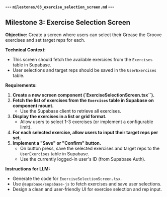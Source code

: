 **--- `milestones/03_exercise_selection_screen.md` ---**

## Milestone 3: Exercise Selection Screen

**Objective:**  Create a screen where users can select their Grease the Groove exercises and set target reps for each.

**Technical Context:**

* This screen should fetch the available exercises from the `Exercises` table in Supabase.
* User selections and target reps should be saved in the `UserExercises` table.

**Requirements:**

1. **Create a new screen component (`ExerciseSelectionScreen.tsx``).**
2. **Fetch the list of exercises from the `Exercises` table in Supabase on component mount.**
   * Use the Supabase client to retrieve all exercises.
3. **Display the exercises in a list or grid format.**
   * Allow users to select 1-3 exercises (or implement a configurable limit).
4. **For each selected exercise, allow users to input their target reps per set.**
5. **Implement a "Save" or "Confirm" button.**
   * On button press, save the selected exercises and target reps to the `UserExercises` table in Supabase.
   * Use the currently logged-in user's ID (from Supabase Auth).

**Instructions for LLM:**

* Generate the code for `ExerciseSelectionScreen.tsx`.
* Use `@supabase/supabase-js` to fetch exercises and save user selections.
* Design a clean and user-friendly UI for exercise selection and rep input.